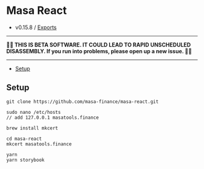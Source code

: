 # Masa React
 - v0.15.8 / [Exports](modules.md)

---

**🌽🌽 THIS IS BETA SOFTWARE. IT COULD LEAD TO RAPID UNSCHEDULED DISASSEMBLY. If you run into problems, please open up a new issue. 🌽🌽**

---

<!-- TOC -->

* [Setup](#setup)

<!-- TOC -->

## Setup

```
git clone https://github.com/masa-finance/masa-react.git

sudo nano /etc/hosts
// add 127.0.0.1 masatools.finance

brew install mkcert

cd masa-react
mkcert masatools.finance

yarn 
yarn storybook
```
